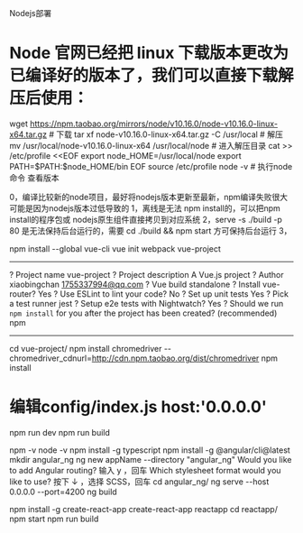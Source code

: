 Nodejs部署

# Node 官网已经把 linux 下载版本更改为已编译好的版本了，我们可以直接下载解压后使用：
wget https://npm.taobao.org/mirrors/node/v10.16.0/node-v10.16.0-linux-x64.tar.gz  # 下载
tar xf  node-v10.16.0-linux-x64.tar.gz -C /usr/local      # 解压
mv /usr/local/node-v10.16.0-linux-x64  /usr/local/node               # 进入解压目录
cat >> /etc/profile <<EOF
export node_HOME=/usr/local/node
export PATH=\$PATH:\$node_HOME/bin
EOF
source /etc/profile
node -v                               # 执行node命令 查看版本


0，编译比较新的node项目，最好将nodejs版本更新至最新，npm编译失败很大可能是因为nodejs版本过低导致的
1，离线是无法 npm install的，可以把npm install的程序包或 nodejs原生组件直接拷贝到对应系统
2，serve -s ./build -p 80 是无法保持后台运行的，需要 cd ./build && npm start 方可保持后台运行
3，



npm install --global vue-cli
vue init webpack vue-project
**************************************************************************************************************************
? Project name vue-project
? Project description A Vue.js project
? Author xiaobingchan <1755337994@qq.com>
? Vue build standalone
? Install vue-router? Yes
? Use ESLint to lint your code? No
? Set up unit tests Yes
? Pick a test runner jest
? Setup e2e tests with Nightwatch? Yes
? Should we run `npm install` for you after the project has been created? (recommended) npm
**************************************************************************************************************************
cd vue-project/
npm install chromedriver --chromedriver_cdnurl=http://cdn.npm.taobao.org/dist/chromedriver
npm install
# 编辑config/index.js host:'0.0.0.0'
npm run dev
npm run build

npm -v
node -v
npm install -g typescript
npm install -g @angular/cli@latest 
mkdir angular_ng
ng new appName --directory "angular_ng"
Would you like to add Angular routing? 输入 y ，回车
Which stylesheet format would you like to use? 按下 ↓ ，选择 SCSS，回车
cd angular_ng/
ng serve --host 0.0.0.0 --port=4200
ng build

npm install -g create-react-app
create-react-app reactapp
cd reactapp/
npm start
npm run build

